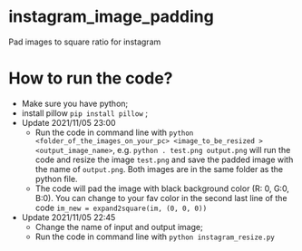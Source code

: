 # instagram_image_padding
Pad images to square ratio for instagram

# How to run the code?
- Make sure you have python;
- install pillow `pip install pillow` ;
- Update 2021/11/05 23:00
  - Run the code in command line with `python <folder_of_the_images_on_your_pc> <image_to_be_resized > <output_image_name>`, e.g. `python . test.png output.png` will run the code and resize the image `test.png` and save the padded image with the name of `output.png`. Both images are in the same folder as the python file.
  - The code will pad the image with black background color (R: 0, G:0, B:0). You can change to your fav color in the second last line of the code `im_new = expand2square(im, (0, 0, 0))` 
- Update 2021/11/05 22:45
  - Change the name of input and output image;
  - Run the code in command line with `python instagram_resize.py`

